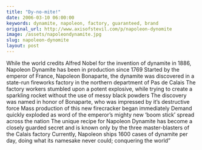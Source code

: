 ```yaml
---
title: "Dy-no-mite!"
date: 2006-03-10 06:00:00
keywords: dynamite, napoleon, factory, guaranteed, brand
original_url: http://www.axisofstevil.com/p/napoleon-dynomite
image: /assets/napoleondynamite.jpg
slug: napoleon-dynomite
layout: post
---
```


While the world credits Alfred Nobel for the invention of dynamite in 1886, Napoleon Dynamite has been in production since 1769 Started by the emperor of France, Napoleon Bonaparte, the dynamite was discovered in a state-run fireworks factory in the northern department of Pas de Calais The factory workers stumbled upon a potent explosive, while trying to create a sparkling rocket without the use of messy black powders The discovery was named in honor of Bonaparte, who was impressed by it’s destructive force Mass production of this new firecracker began immediately Demand quickly exploded as word of the emperor’s mighty new ‘boom stick’ spread across the nation The unique recipe for Napoleon Dynamite has become a closely guarded secret and is known only by the three master-blasters of the Calais factory Currently, Napoleon ships 1600 cases of dynamite per day, doing what its namesake never could; conquering the world”

